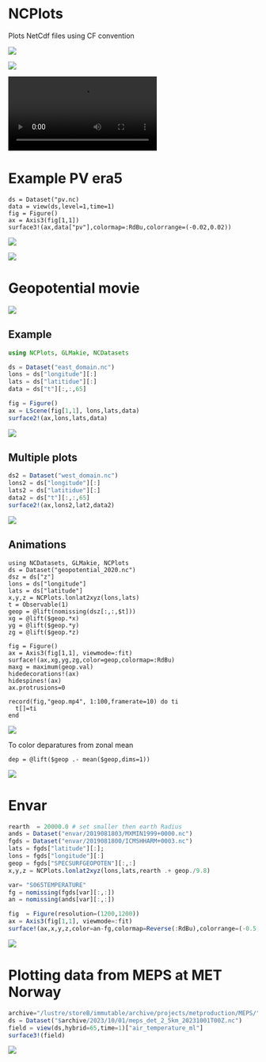 # NCPlots 


Plots NetCdf files using CF convention

![](docs/src/assets/marble2.png)


![](docs/src/assets/pv_era5_2.gif)

![](docs/src/assets/test.mp4)



# Example PV era5
```
ds = Dataset("pv.nc)
data = view(ds,level=1,time=1)
fig = Figure()
ax = Axis3(fig[1,1])
surface3!(ax,data["pv"],colormap=:RdBu,colorrange=(-0.02,0.02))
```


![](docs/src/assets/pv500.gif)

![](docs/src/assets/era5_pv2.png)

# Geopotential movie

![](docs/src/assets/geop2.gif)


## Example 

```julia
using NCPlots, GLMakie, NCDatasets

ds = Dataset("east_domain.nc") 
lons = ds["longitude"][:]
lats = ds["latitidue"][:]
data = ds["t"][:,:,65]

fig = Figure()
ax = LScene(fig[1,1], lons,lats,data)
surface2!(ax,lons,lats,data) 
```

![](src/assets/east_domain.png)

## Multiple plots 

```julia
ds2 = Dataset("west_domain.nc") 
lons2 = ds["longitude"][:]
lats2 = ds["latitidue"][:]
data2 = ds["t"][:,:,65]
surface2!(ax,lons2,lat2,data2)
```

![](src/assets/east_west_domain.png)


## Animations 

```
using NCDatasets, GLMakie, NCPlots
ds = Dataset("geopotential_2020.nc")
dsz = ds["z"]
lons = ds["longitude"]
lats = ds["latitude"]
x,y,z = NCPlots.lonlat2xyz(lons,lats)
t = Observable(1)
geop = @lift(nomissing(dsz[:,:,$t]))
xg = @lift($geop.*x)
yg = @lift($geop.*y)
zg = @lift($geop.*z)

fig = Figure()
ax = Axis3(fig[1,1], viewmode=:fit)
surface!(ax,xg,yg,zg,color=geop,colormap=:RdBu)
maxg = maximum(geop.val)
hidedecorations!(ax)
hidespines!(ax)
ax.protrusions=0

record(fig,"geop.mp4", 1:100,framerate=10) do ti
  t[]=ti
end
```

![](docs/src/assets/geop.gif)

To color deparatures from zonal mean 

```
dep = @lift($geop .- mean($geop,dims=1))
```


![](docs/src/assets/geop_depmean.gif)


# Envar 


```julia
rearth  = 20000.0 # set smaller then earth Radius 
ands = Dataset("envar/2019081803/MXMIN1999+0000.nc")
fgds = Dataset("envar/2019081800/ICMSHHARM+0003.nc")
lats = fgds["latitude"][:];
lons = fgds["longitude"][:]
geop = fgds["SPECSURFGEOPOTEN"][:,:]
x,y,z = NCPlots.lonlat2xyz(lons,lats,rearth .+ geop./9.8)

var= "S065TEMPERATURE"
fg = nomissing(fgds[var][:,:])
an = nomissing(ands[var][:,:])

fig  = Figure(resolution=(1200,1200))
ax = Axis3(fig[1,1], viewmode=:fit)
surface!(ax,x,y,z,color=an-fg,colormap=Reverse(:RdBu),colorrange=(-0.5,0.5))
```

![](docs/src/assets/envar_2019081803.png)

# Plotting data from MEPS at MET Norway




```julia
archive="/lustre/storeB/immutable/archive/projects/metproduction/MEPS/"
ds = Dataset("$archive/2023/10/01/meps_det_2_5km_20231001T00Z.nc")
field = view(ds,hybrid=65,time=1)["air_temperature_ml"]
surface3!(field)
```

![](docs/src/assets/metcoop.png)